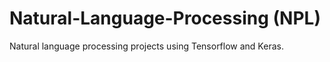 # Natural-Language-Processing (NPL)
Natural language processing projects using Tensorflow and Keras.

